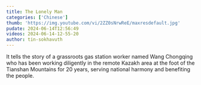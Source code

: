 ```yaml
---
title: The Lonely Man
categories: ['Chinese']
thumb: 'https://img.youtube.com/vi/2ZZ0sNrwReE/maxresdefault.jpg'
pudate: 2024-06-14T12:56:49
videos: 2024-06-14-12-55-20
author: tin-sokhavuth
---
```

It tells the story of a grassroots gas station worker named Wang Chongqing who has been working diligently in the remote Kazakh area at the foot of the Tianshan Mountains for 20 years, serving national harmony and benefiting the people.
